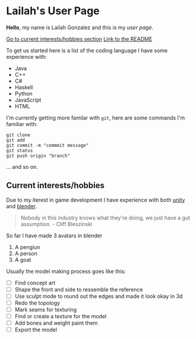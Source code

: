 # Lailah's User Page
**Hello**, my name is Lailah Gonzalez and this is my *user page*.

[Go to current interests/hobbies section](#current-interestshobbies)
[Link to the README](README.md)

To get us started here is a list of the coding language I have some experience with:
- Java
- C++
- C#
- Haskell
- Python
- JavaScript
- HTML

I'm currently getting more familar with `git`, here are some commands I'm familiar with:
```
git clone
git add
git commit -m "commmit message"
git status
git push origin "branch"
```
... and so on.

## Current interests/hobbies
Due to my iterest in game development I have experience with both [unity](https://unity.com/) and [blender](https://www.blender.org/).
>Nobody in this industry knows what they're doing, we just have a gut assumption.
\- Cliff Bleszinski

So far I have made 3 avatars in blender
1. A pengiun
2. A person
3. A goat

Usually the model making process goes like this:

- [ ] Find concept art
- [ ] Shape the front and side to ressemble the reference
- [ ] Use sculpt mode to round out the edges and made it look okay in 3d
- [ ] Redo the topology
- [ ] Mark seams for texturing
- [ ] Find or create a texture for the model
- [ ] Add bones and weight paint them
- [ ] Export the model